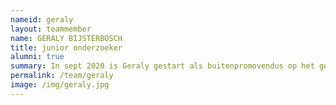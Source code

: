 ```yaml
---
nameid: geraly
layout: teammember
name: GERALY BIJSTERBOSCH
title: junior onderzoeker
alumni: true
summary: In sept 2020 is Geraly gestart als buitenpromovendus op het gebied van angst bij kinderen aan de Radboud Universiteit onder dagelijkse begeleiding van Anke.
permalink: /team/geraly
image: /img/geraly.jpg
---
```



